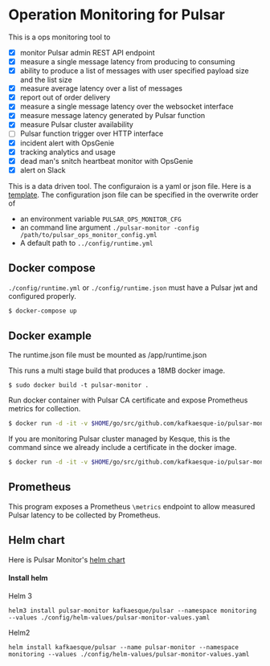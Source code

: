# Operation Monitoring for Pulsar

This is a ops monitoring tool to
- [x] monitor Pulsar admin REST API endpoint
- [x] measure a single message latency from producing to consuming
- [x] ability to produce a list of messages with user specified payload size and the list size
- [x] measure average latency over a list of messages
- [x] report out of order delivery
- [x] measure a single message latency over the websocket interface
- [x] measure message latency generated by Pulsar function
- [x] measure Pulsar cluster availability
- [ ] Pulsar function trigger over HTTP interface
- [x] incident alert with OpsGenie
- [x] tracking analytics and usage
- [x] dead man's snitch heartbeat monitor with OpsGenie
- [x] alert on Slack

This is a data driven tool. The configuraion is a yaml or json file. Here is a [template](../config/runtime_template.json).
The configuration json file can be specified in the overwrite order of 
- an environment variable `PULSAR_OPS_MONITOR_CFG`
- an command line argument `./pulsar-monitor -config /path/to/pulsar_ops_monitor_config.yml`
- A default path to `../config/runtime.yml`

## Docker compose
`./config/runtime.yml` or `./config/runtime.json` must have a Pulsar jwt and configured properly.

``` bash
$ docker-compose up
```

## Docker example
The runtime.json file must be mounted as /app/runtime.json

This runs a multi stage build that produces a 18MB docker image.
```
$ sudo docker build -t pulsar-monitor .
```

Run docker container with Pulsar CA certificate and expose Prometheus metrics for collection.

``` bash
$ docker run -d -it -v $HOME/go/src/github.com/kafkaesque-io/pulsar-monitor/config/runtime.yml:/config/runtime.yml -v /etc/pki/ca-trust/extracted/pem/tls-ca-bundle.pem:/etc/ssl/certs/ca-bundle.crt -p 8080:8080 --name=pulsar-monitor kesque/pulsar-monitor:1.1.1
```

If you are monitoring Pulsar cluster managed by Kesque, this is the command since we already include a certificate in the docker image.
``` bash
$ docker run -d -it -v $HOME/go/src/github.com/kafkaesque-io/pulsar-monitor/config/runtime.yml:/config/runtime.yml -p 8080:8080 --name=pulsar-monitor kesque/pulsar-monitor:1.1.1
```

## Prometheus
This program exposes a Prometheus `\metrics` endpoint to allow measured Pulsar latency to be collected by Prometheus.

## Helm chart
Here is Pulsar Monitor's [helm chart](https://github.com/kafkaesque-io/pulsar-helm-chart/tree/master/helm-chart-sources/pulsar-monitor)

#### Install helm
Helm 3
```
helm3 install pulsar-monitor kafkaesque/pulsar --namespace monitoring --values ./config/helm-values/pulsar-monitor-values.yaml
```

Helm2
```
helm install kafkaesque/pulsar --name pulsar-monitor --namespace monitoring --values ./config/helm-values/pulsar-monitor-values.yaml
```
